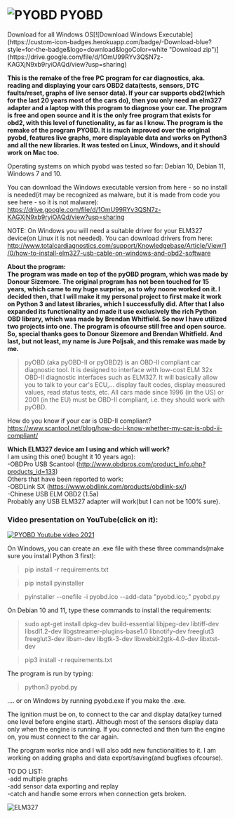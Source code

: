 # ![PYOBD](/pyobd.gif) PYOBD 
<!-- BEGIN LATEST DOWNLOAD BUTTON -->Download for all Windows OS[![Download Windows Executable](https://custom-icon-badges.herokuapp.com/badge/-Download-blue?style=for-the-badge&logo=download&logoColor=white "Download zip")](https://drive.google.com/file/d/1OmU99RYv3QSN7z-KAGXjN9xb9ryiOAQd/view?usp=sharing)
<!-- END LATEST DOWNLOAD BUTTON -->
**This is the remake of the free PC program for car diagnostics, aka. reading and displaying your cars OBD2 data(tests, sensors, DTC faults/reset, graphs of live sensor data). If your car supports obd2(which for the last 20 years most of the cars do), then you only need an elm327 adapter and a laptop with this program to diagnose your car. The program is free and open source and it is the only free program that exists for obd2, with this level of functionality, as far as I know. The program is the remake of the program PYOBD. It is much improved over the original pyobd, features live graphs, more displayable data and works on Python3 and all the new libraries. It was tested on Linux, Windows, and it should work on Mac too.**

Operating systems on which pyobd was tested so far:
Debian 10, Debian 11, Windows 7 and 10.

You can download the Windows executable version from here - so no install is needed(it may be recognized as malware, but it is made from code you see here - so it is not malware):<br/>
https://drive.google.com/file/d/1OmU99RYv3QSN7z-KAGXjN9xb9ryiOAQd/view?usp=sharing

NOTE: On Windows you will need a suitable driver for your ELM327 device(on Linux it is not needed). You can download drivers from here:  http://www.totalcardiagnostics.com/support/Knowledgebase/Article/View/1/0/how-to-install-elm327-usb-cable-on-windows-and-obd2-software <br/>

**About the program:<br>
The program was made on top of the pyOBD program, which was made by Donour Sizemore. The original program has not been touched for 15 years, which came to my huge surprise, as to why noone worked on it. I decided then, that I will make it my personal project to first make it work on Python 3 and latest libraries, which I successfully did. After that I also expanded its functionality and made it use exclusively the rich Python OBD library, which was made by Brendan Whitfield. So now I have utilized two projects into one. The program is ofcourse still free and open source. So, special thanks goes to Donour Sizemore and Brendan Whitfield. And last, but not least, my name is Jure Poljsak, and this remake was made by me.**

> pyOBD (aka pyOBD-II or pyOBD2) is an OBD-II compliant car diagnostic tool. It is designed to interface with low-cost ELM 32x OBD-II diagnostic interfaces such as ELM327. It will basically allow you to talk to your car's ECU,... display fault codes, display measured values, read status tests, etc. All cars made since 1996 (in the US) or 2001 (in the EU) must be OBD-II compliant, i.e. they should work with pyOBD.

How do you know if your car is OBD-II compliant?
https://www.scantool.net/blog/how-do-i-know-whether-my-car-is-obd-ii-compliant/

**Which ELM327 device am I using and which will work?**<br/>
I am using this one(I bought it 10 years ago):<br/>
-OBDPro USB Scantool (http://www.obdpros.com/product_info.php?products_id=133)<br/>
Others that have been reported to work:<br/>
-OBDLink SX (https://www.obdlink.com/products/obdlink-sx/)<br/>
-Chinese USB ELM OBD2 (1.5a)<br/>
Probably any USB ELM327 adapter will work(but I can not be 100% sure).<br/>

### Video presentation on YouTube(click on it):
[![PYOBD Youtube video 2021](https://img.youtube.com/vi/4PHdCG6qKmQ/0.jpg)](https://www.youtube.com/watch?v=4PHdCG6qKmQ)

On Windows, you can create an .exe file with these three commands(make sure you install Python 3 first):
> pip install -r requirements.txt

> pip install pyinstaller

> pyinstaller --onefile -i pyobd.ico --add-data "pyobd.ico;." pyobd.py

On Debian 10 and 11, type these commands to install the requirements:

> sudo apt-get install dpkg-dev build-essential libjpeg-dev libtiff-dev libsdl1.2-dev libgstreamer-plugins-base1.0 libnotify-dev freeglut3 freeglut3-dev libsm-dev libgtk-3-dev libwebkit2gtk-4.0-dev libxtst-dev

> pip3 install -r requirements.txt

The program is run by typing: 
> python3 pyobd.py

.... or on Windows by running pyobd.exe if you make the .exe.

The ignition must be on, to connect to the car and display data(key turned one level before engine start). Although most of the sensors display data only when the engine is running. If you connected and then turn the engine on, you must connect to the car again.

The program works nice and I will also add new functionalities to it. I am working on adding graphs and data export/saving(and bugfixes ofcourse).

TO DO LIST:<br />
-add multiple graphs<br />
-add sensor data exporting and replay<br />
-catch and handle some errors when connection gets broken.

![ELM327](/elm327.jpg)
